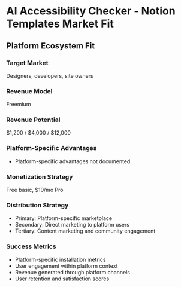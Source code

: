# AI Accessibility Checker - Notion Templates Market Fit

## Platform Ecosystem Fit

### Target Market
Designers, developers, site owners

### Revenue Model
Freemium

### Revenue Potential
$1,200 / $4,000 / $12,000

### Platform-Specific Advantages
- Platform-specific advantages not documented

### Monetization Strategy
Free basic, $10/mo Pro

### Distribution Strategy
- Primary: Platform-specific marketplace
- Secondary: Direct marketing to platform users
- Tertiary: Content marketing and community engagement

### Success Metrics
- Platform-specific installation metrics
- User engagement within platform context
- Revenue generated through platform channels
- User retention and satisfaction scores
